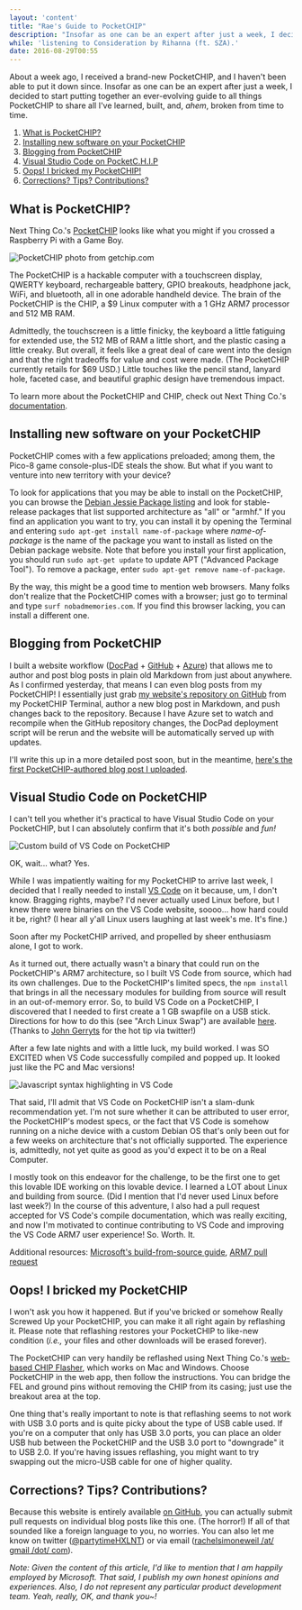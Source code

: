```yaml
---
layout: 'content'
title: "Rae's Guide to PocketCHIP"
description: "Insofar as one can be an expert after just a week, I decided to start putting together a guide to all things PocketCHIP to share all I've learned, built, and, ahem, broken from time to time."
while: 'listening to Consideration by Rihanna (ft. SZA).'
date: 2016-08-29T00:55
---
```


About a week ago, I received a brand-new PocketCHIP, and I haven't been able to put it down since. Insofar as one can be an expert after just a week, I decided to start putting together an ever-evolving guide to all things PocketCHIP to share all I've learned, built, and, *ahem*, broken from time to time.

1. [What is PocketCHIP?](#what-is-pocketchip)
3. [Installing new software on your PocketCHIP](#installing-new-software-on-your-pocketchip)
4. [Blogging from PocketCHIP](#blogging-from-pocketchip)
5. [Visual Studio Code on PocketC.H.I.P](#visual-studio-code-on-pocketchip)
6. [Oops! I bricked my PocketCHIP!](#oops-i-bricked-my-pocketchip)
7. [Corrections? Tips? Contributions?](#corrections-tips-contributions) 

## What is PocketCHIP?

Next Thing Co.'s [PocketCHIP](https://getchip.com/pages/pocketchip]) looks like what you might if you crossed a Raspberry Pi with a Game Boy. 

![PocketCHIP photo from getchip.com](/img/pocket.jpg)

The PocketCHIP is a hackable computer with a touchscreen display, QWERTY keyboard, rechargeable battery, GPIO breakouts, headphone jack, WiFi, and bluetooth, all in one adorable handheld device. The brain of the PocketCHIP is the CHIP, a $9 Linux computer with a 1 GHz ARM7 processor and 512 MB RAM. 

Admittedly, the touchscreen is a little finicky, the keyboard a little fatiguing for extended use, the 512 MB of RAM a little short, and the plastic casing a little creaky. But overall, it feels like a great deal of care went into the design and that the right tradeoffs for value and cost were made. (The PocketCHIP currently retails for $69 USD.) Little touches like the pencil stand, lanyard hole, faceted case, and beautiful graphic design have tremendous impact.

To learn more about the PocketCHIP and CHIP, check out Next Thing Co.'s [documentation](http://docs.getchip.com/).

## Installing new software on your PocketCHIP

PocketCHIP comes with a few applications preloaded; among them, the Pico-8 game console-plus-IDE steals the show. But what if you want to venture into new territory with your device?

To look for applications that you may be able to install on the PocketCHIP, you can browse the [Debian Jessie Package listing](https://packages.debian.org/jessie/) and look for stable-release packages that list supported architecture as "all" or "armhf." If you find an application you want to try, you can install it by opening the Terminal and entering `sudo apt-get install name-of-package` where *name-of-package* is the name of the package you want to install as listed on the Debian package website. Note that before you install your first application, you should run `sudo apt-get update` to update APT ("Advanced Package Tool"). To remove a package, enter `sudo apt-get remove name-of-package`.

By the way, this might be a good time to mention web browsers. Many folks don't realize that the PocketCHIP comes with a browser; just go to terminal and type `surf nobadmemories.com`. If you find this browser lacking, you can install a different one.

## Blogging from PocketCHIP

I built a website workflow ([DocPad](http://www.docpad.org) + [GitHub](http://www.github.com) + [Azure](http://azure.microsoft.com)) that allows me to author and post blog posts in plain old Markdown from just about anywhere. As I confirmed yesterday, that means I can even blog posts from my PocketCHIP! I essentially just grab [my website's repository on GitHub](https://github.com/hxlnt/nobadmemories.com) from my PocketCHIP Terminal, author a new blog post in Markdown, and push changes back to the repository. Because I have Azure set to watch and recompile when the GitHub repository changes, the DocPad deployment script will be rerun and the website will be automatically served up with updates. 

I'll write this up in a more detailed post soon, but in the meantime, [here's the first PocketCHIP-authored blog post I uploaded](http://nobadmemories.com/blog/2016/08/whaaa-blogging-from-my-pocketchip).

## Visual Studio Code on PocketCHIP

I can't tell you whether it's practical to have Visual Studio Code on your PocketCHIP, but I can absolutely confirm that it's both *possible* and *fun!*

![Custom build of VS Code on PocketCHIP](/img/vscode2.jpg)

OK, wait... what? Yes.

While I was impatiently waiting for my PocketCHIP to arrive last week, I decided that I really needed to install [VS Code]((http://code.visualstudio.com)) on it because, um, I don't know. Bragging rights, maybe? I'd never actually used Linux before, but I knew there were binaries on the VS Code website, soooo... how hard could it be, right? (I hear all y'all Linux users laughing at last week's me. It's fine.)

Soon after my PocketCHIP arrived, and propelled by sheer enthusiasm alone, I got to work. 

As it turned out, there actually wasn't a binary that could run on the PocketCHIP's ARM7 architecture, so I built VS Code from source, which had its own challenges. Due to the PocketCHIP's limited specs, the `npm install` that brings in all the necessary modules for building from source will result in an out-of-memory error. So, to build VS Code on a PocketCHIP, I discovered that I needed to first create a 1 GB swapfile on a USB stick. Directions for how to do this (see "Arch Linux Swap") are available [here](http://raspberrypimaker.com/adding-swap-to-the-raspberrypi/). (Thanks to [John Gerryts](https://twitter.com/phonikg) for the hot tip via twitter!) 

After a few late nights and with a little luck, my build worked. I was SO EXCITED when VS Code successfully compiled and popped up. It looked just like the PC and Mac versions! 

![Javascript syntax highlighting in VS Code](/img/pocketjavascript.jpg)

That said, I'll admit that VS Code on PocketCHIP isn't a slam-dunk recommendation yet. I'm not sure whether it can be attributed to user error, the PocketCHIP's modest specs, or the fact that VS Code is somehow running on a niche device with a custom Debian OS that's only been out for a few weeks on architecture that's not officially supported. The experience is, admittedly, not yet quite as good as you'd expect it to be on a Real Computer.

I mostly took on this endeavor for the challenge, to be the first one to get this lovable IDE working on this lovable device. I learned a LOT about Linux and building from source. (Did I mention that I'd never used Linux before last week?) In the course of this adventure, I also had a pull request accepted for VS Code's compile documentation, which was really exciting, and now I'm motivated to continue contributing to VS Code and improving the VS Code ARM7 user experience! So. Worth. It.

Additional resources: [Microsoft's build-from-source guide](https://github.com/Microsoft/vscode/wiki/How-to-Contribute#build-and-run-from-source), [ARM7 pull request](https://github.com/Microsoft/vscode/pull/10923)

## Oops! I bricked my PocketCHIP

I won't ask you how it happened. But if you've bricked or somehow Really Screwed Up your PocketCHIP, you can make it all right again by reflashing it. Please note that reflashing restores your PocketCHIP to like-new condition (*i.e.,* your files and other downloads will be erased forever).

The PocketCHIP can very handily be reflashed using Next Thing Co.'s [web-based CHIP Flasher](http://flash.getchip.com/), which works on Mac and Windows. Choose PocketCHIP in the web app, then follow the instructions. You can bridge the FEL and ground pins without removing the CHIP from its casing; just use the breakout area at the top.

One thing that's really important to note is that reflashing seems to not work with USB 3.0 ports and is quite picky about the type of USB cable used. If you're on a computer that only has USB 3.0 ports, you can place an older USB hub between the PocketCHIP and the USB 3.0 port to "downgrade" it to USB 2.0. If you're having issues reflashing, you might want to try swapping out the micro-USB cable for one of higher quality.

## Corrections? Tips? Contributions?

Because this website is entirely available [on GitHub](https://github.com/hxlnt/nobadmemories.com/tree/master/src/render/posts), you can actually submit pull requests on individual blog posts like this one. (The horror!) If all of that sounded like a foreign language to you, no worries. You can also let me know on twitter ([@partytimeHXLNT](http://www.twitter.com/partytimehxlnt)) or via email ([rachelsimoneweil /at/ gmail /dot/ com](mailto:rachelsimoneweil@gmail.com)).

*Note: Given the content of this article, I'd like to mention that I am happily employed by Microsoft. That said, I publish my own honest opinions and experiences. Also, I do not represent any particular product development team. Yeah, really, OK, and thank you~!*
